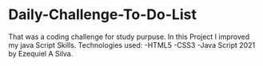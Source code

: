 # Daily-Challenge-To-Do-List

That was a coding challenge for study purpuse.
In this Project I improved my java Script Skills.
Technologies used: -HTML5 -CSS3 -Java Script 2021 by Ezequiel A Silva.
